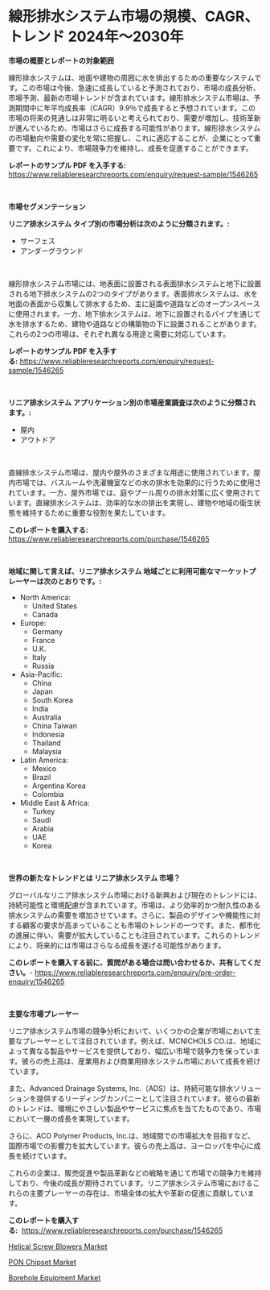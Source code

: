 <p><h1>線形排水システム市場の規模、CAGR、トレンド 2024年〜2030年</h1></p><p><strong>市場の概要とレポートの対象範囲</strong></p>
<p><p>線形排水システムは、地面や建物の周囲に水を排出するための重要なシステムです。この市場は今後、急速に成長していると予測されており、市場の成長分析、市場予測、最新の市場トレンドが含まれています。線形排水システム市場は、予測期間中に年平均成長率（CAGR）9.9％で成長すると予想されています。この市場の将来の見通しは非常に明るいと考えられており、需要が増加し、技術革新が進んでいるため、市場はさらに成長する可能性があります。線形排水システムの市場動向や需要の変化を常に把握し、これに適応することが、企業にとって重要です。これにより、市場競争力を維持し、成長を促進することができます。</p></p>
<p><strong>レポートのサンプル PDF を入手する:</strong> <a href="https://www.reliableresearchreports.com/enquiry/request-sample/1546265">https://www.reliableresearchreports.com/enquiry/request-sample/1546265</a></p>
<p>&nbsp;</p>
<p><strong>市場セグメンテーション</strong></p>
<p><strong>リニア排水システム タイプ別の市場分析は次のように分類されます。:</strong></p>
<p><ul><li>サーフェス</li><li>アンダーグラウンド</li></ul></p>
<p>&nbsp;</p>
<p><p>線形排水システム市場には、地表面に設置される表面排水システムと地下に設置される地下排水システムの2つのタイプがあります。表面排水システムは、水を地面の表面から収集して排水するため、主に庭園や道路などのオープンスペースに使用されます。一方、地下排水システムは、地下に設置されるパイプを通じて水を排水するため、建物や道路などの構築物の下に設置されることがあります。これらの2つの市場は、それぞれ異なる用途と需要に対応しています。</p></p>
<p><strong>レポートのサンプル PDF を入手する:</strong>&nbsp;<a href="https://www.reliableresearchreports.com/enquiry/request-sample/1546265">https://www.reliableresearchreports.com/enquiry/request-sample/1546265</a></p>
<p>&nbsp;</p>
<p><strong> リニア排水システム アプリケーション別の市場産業調査は次のように分類されます。:</strong></p>
<p><ul><li>屋内</li><li>アウトドア</li></ul></p>
<p>&nbsp;</p>
<p><p>直線排水システム市場は、屋内や屋外のさまざまな用途に使用されています。屋内市場では、バスルームや洗濯機室などの水の排水を効果的に行うために使用されています。一方、屋外市場では、庭やプール周りの排水対策に広く使用されています。直線排水システムは、効率的な水の排出を実現し、建物や地域の衛生状態を維持するために重要な役割を果たしています。</p></p>
<p><strong>このレポートを購入する:</strong>&nbsp; <a href="https://www.reliableresearchreports.com/purchase/1546265">https://www.reliableresearchreports.com/purchase/1546265</a></p>
<p>&nbsp;</p>
<p><strong>地域に関して言えば、リニア排水システム 地域ごとに利用可能なマーケットプレーヤーは次のとおりです。:</strong></p>
<p><ul>
    <li>
        North America:
        <ul>
            <li>United States</li>
            <li>Canada</li>
        </ul>
    </li>
    <li>
        Europe:
        <ul>
            <li>Germany</li>
            <li>France</li>
            <li>U.K.</li>
            <li>Italy</li>
            <li>Russia</li>
        </ul>
    </li>
    <li>
        Asia-Pacific:
        <ul>
            <li>China</li>
            <li>Japan</li>
            <li>South Korea</li>
            <li>India</li>
            <li>Australia</li>
            <li>China Taiwan</li>
            <li>Indonesia</li>
            <li>Thailand</li>
            <li>Malaysia</li>
        </ul>
    </li>
    <li>
        Latin America:
        <ul>
            <li>Mexico</li>
            <li>Brazil</li>
            <li>Argentina Korea</li>
            <li>Colombia</li>
        </ul>
    </li>
    <li>
        Middle East & Africa:
        <ul>
            <li>Turkey</li>
            <li>Saudi</li>
            <li>Arabia</li>
            <li>UAE</li>
            <li>Korea</li>
        </ul>
    </li>
    </ul></p>
<p>&nbsp;</p>
<p><strong>世界の新たなトレンドとは リニア排水システム 市場？</strong></p>
<p><p>グローバルなリニア排水システム市場における新興および現在のトレンドには、持続可能性と環境配慮が含まれています。市場は、より効率的かつ耐久性のある排水システムの需要を増加させています。さらに、製品のデザインや機能性に対する顧客の要求が高まっていることも市場のトレンドの一つです。また、都市化の進展に伴い、需要が拡大していることも注目されています。これらのトレンドにより、将来的には市場はさらなる成長を遂げる可能性があります。</p></p>
<p><strong>このレポートを購入する前に、質問がある場合は問い合わせるか、共有してください。</strong>- <a href="https://www.reliableresearchreports.com/enquiry/pre-order-enquiry/1546265">https://www.reliableresearchreports.com/enquiry/pre-order-enquiry/1546265</a></p>
<p>&nbsp;</p>
<p><strong>主要な市場プレーヤー</strong></p>
<p><p>リニア排水システム市場の競争分析において、いくつかの企業が市場において主要なプレーヤーとして注目されています。例えば、MCNICHOLS CO.は、地域によって異なる製品やサービスを提供しており、幅広い市場で競争力を保っています。彼らの売上高は、産業用および商業用排水システム市場において成長を続けています。</p><p>また、Advanced Drainage Systems, Inc.（ADS）は、持続可能な排水ソリューションを提供するリーディングカンパニーとして注目されています。彼らの最新のトレンドは、環境にやさしい製品やサービスに焦点を当てたものであり、市場において一層の成長を実現しています。</p><p>さらに、ACO Polymer Products, Inc.は、地域間での市場拡大を目指すなど、国際市場での影響力を拡大しています。彼らの売上高は、ヨーロッパを中心に成長を続けています。</p><p>これらの企業は、販売促進や製品革新などの戦略を通じて市場での競争力を維持しており、今後の成長が期待されています。リニア排水システム市場におけるこれらの主要プレーヤーの存在は、市場全体の拡大や革新の促進に貢献しています。</p></p>
<p><strong>このレポートを購入する:</strong>&nbsp;&nbsp;<a href="https://www.reliableresearchreports.com/purchase/1546265">https://www.reliableresearchreports.com/purchase/1546265</a></p>
<p><p><a href="https://view.publitas.com/reportprime-1/helical-screw-blowers-market-size-reflecting-a-forecast-till-2031-market-by-type-by-application-and-by-geography/">Helical Screw Blowers Market</a></p><p><a href="https://github.com/lataunyatinikmelvin59ilbd0dv/Market-Research-Report-List-1/blob/main/pon-chipset-market.md">PON Chipset Market</a></p><p><a href="https://view.publitas.com/reportprime-1/decoding-the-borehole-equipment-market-a-deep-dive-into-the-latest-market-trends-market-segmentation-and-competitive-analysis/">Borehole Equipment Market</a></p></p>